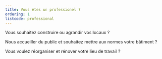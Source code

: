 ```yaml
---
title: Vous êtes un professionel ?
ordering: 1
listcode: professional
---
```


Vous souhaitez construire ou agrandir vos locaux ?

Nous accueiller du public et souhaitez mettre aux normes votre bâtiment ?

Vous voulez réorganiser et rénover votre lieu de travail ?